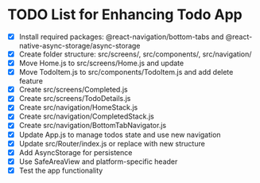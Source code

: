 # TODO List for Enhancing Todo App

- [x] Install required packages: @react-navigation/bottom-tabs and @react-native-async-storage/async-storage
- [x] Create folder structure: src/screens/, src/components/, src/navigation/
- [x] Move Home.js to src/screens/Home.js and update
- [x] Move TodoItem.js to src/components/TodoItem.js and add delete feature
- [x] Create src/screens/Completed.js
- [x] Create src/screens/TodoDetails.js
- [x] Create src/navigation/HomeStack.js
- [x] Create src/navigation/CompletedStack.js
- [x] Create src/navigation/BottomTabNavigator.js
- [x] Update App.js to manage todos state and use new navigation
- [x] Update src/Router/index.js or replace with new structure
- [x] Add AsyncStorage for persistence
- [x] Use SafeAreaView and platform-specific header
- [x] Test the app functionality
